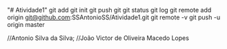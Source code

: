 "# Atividade1" 
git add
git init
git push
git git status
git log
git remote add origin git@github.com:SSAntonioSS/Atividade1.git
git remote -v
git push -u origin master

//Antonio Silva da Silva;
//João Victor de Oliveira Macedo Lopes

